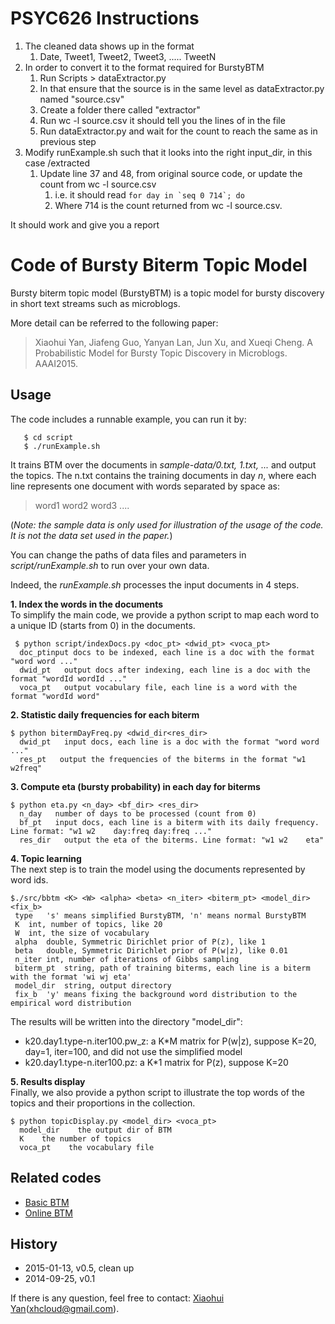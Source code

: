 # PSYC626 Instructions

1. The cleaned data shows up in the format
	1. Date, Tweet1, Tweet2, Tweet3, ..... TweetN
2. In order to convert it to the format required for BurstyBTM
	1. Run Scripts > dataExtractor.py
	1. In that ensure that the source is in the same level as dataExtractor.py named "source.csv"
	1. Create a folder there called "extractor"
	1. Run wc -l source.csv it should tell you the lines of in the file
	1. Run dataExtractor.py and wait for the count to reach the same as in previous step
1. Modify runExample.sh such that it looks into the right input_dir, in this case /extracted
	1. Update line 37 and 48, from original source code, or update the count from wc -l source.csv
		1. i.e. it should read ```for day in `seq 0 714`; do ```
		1. Where 714 is the count returned from wc -l source.csv.

It should work and give you a report 


# Code of Bursty Biterm Topic Model


Bursty biterm topic model (BurstyBTM) is a topic model for bursty discovery in short text streams such as microblogs. 

More detail can be referred to the following paper:

> Xiaohui Yan, Jiafeng Guo, Yanyan Lan, Jun Xu, and Xueqi Cheng. A Probabilistic Model for Bursty Topic Discovery in Microblogs. AAAI2015.

## Usage ##

The code includes a runnable example, you can run it by:
	
	   $ cd script
       $ ./runExample.sh

It trains BTM over the documents in *sample-data/0.txt, 1.txt, ...* and output the topics. The n.txt contains the training documents in day *n*, where each line represents one document with words separated by space as:
> word1 word2 word3 ....

(*Note: the sample data is only used for illustration of the usage of the code. It is not the data set used in the paper.*)

You can change the paths of data files and parameters in *script/runExample.sh* to run over your own data. 

Indeed, the *runExample.sh* processes the input documents in 4 steps.

**1. Index the words in the documents**   
   To simplify the main code, we provide a python script to map each word to a unique ID (starts from 0) in the documents. 

     $ python script/indexDocs.py <doc_pt> <dwid_pt> <voca_pt>
      doc_ptinput docs to be indexed, each line is a doc with the format "word word ..."
      dwid_pt   output docs after indexing, each line is a doc with the format "wordId wordId ..."
      voca_pt   output vocabulary file, each line is a word with the format "wordId word"

**2. Statistic daily frequencies for each biterm**

    $ python bitermDayFreq.py <dwid_dir<res_dir>
      dwid_pt   input docs, each line is a doc with the format "word word ..."
      res_pt   output the frequencies of the biterms in the format "w1 w2freq"

**3. Compute eta (bursty probability) in each day for biterms**

    $ python eta.py <n_day> <bf_dir> <res_dir>
	  n_day   number of days to be processed (count from 0)
	  bf_pt   input docs, each line is a biterm with its daily frequency. Line format: "w1 w2    day:freq day:freq ..."
	  res_dir   output the eta of the biterms. Line format: "w1 w2    eta"


**4. Topic learning**  
   The next step is to train the model using the documents represented by word ids.    

    $./src/bbtm <K> <W> <alpha> <beta> <n_iter> <biterm_pt> <model_dir> <fix_b>
	 type	's' means simplified BurstyBTM, 'n' means normal BurstyBTM
	 K	int, number of topics, like 20
	 W	int, the size of vocabulary
	 alpha	double, Symmetric Dirichlet prior of P(z), like 1
	 beta	double, Symmetric Dirichlet prior of P(w|z), like 0.01
	 n_iter	int, number of iterations of Gibbs sampling
	 biterm_pt	string, path of training biterms, each line is a biterm with the format 'wi wj eta'
	 model_dir	string, output directory
	 fix_b	'y' means fixing the background word distribution to the empirical word distribution

 
   The results will be written into the directory "model\_dir":   
   - k20.day1.type-n.iter100.pw_z: a K*M matrix for P(w|z), suppose K=20, day=1, iter=100, and did not use the simplified model   
   - k20.day1.type-n.iter100.pz:   a K*1 matrix for P(z), suppose K=20

  
**5. Results display**    
   Finally, we also provide a python script to illustrate the top words of the topics and their proportions in the collection. 

    $ python topicDisplay.py <model_dir> <voca_pt>
	  model_dir    the output dir of BTM
	  K    the number of topics
	  voca_pt    the vocabulary file

## Related codes ##
- [Basic BTM](https://github.com/xiaohuiyan/BTM)
- [Online BTM](https://github.com/xiaohuiyan/OnlineBTM)

## History ##
- 2015-01-13, v0.5, clean up
- 2014-09-25, v0.1

If there is any question, feel free to contact: [Xiaohui Yan](http://shortext.org "Xiaohui Yan")(xhcloud@gmail.com).
